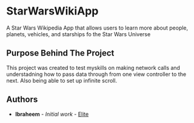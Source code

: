 # StarWarsWikiApp

A Star Wars Wikipedia App that allows users to learn more about people, planets, vehicles, and starships fo the Star Wars Universe

## Purpose Behind The Project 

This project was created to test myskills on making network calls and understadning how to pass data through from one view controller to the next. Also being able to set up infinite scroll.



## Authors

* **Ibraheem** - *Initial work* - [Elite](https://github.com/PNadiadhara/Elite)
